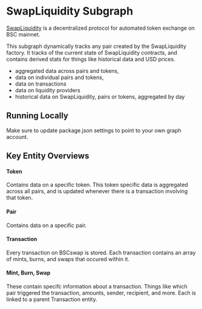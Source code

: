 # SwapLiquidity Subgraph

[SwapLiquidity](https://swapliquidity.org/) is a decentralized protocol for automated token exchange on BSC mainnet.

This subgraph dynamically tracks any pair created by the SwapLiquidity factory. It tracks of the current state of SwapLiquidity contracts, and contains derived stats for things like historical data and USD prices.

- aggregated data across pairs and tokens,
- data on individual pairs and tokens,
- data on transactions
- data on liquidity providers
- historical data on SwapLiquidity, pairs or tokens, aggregated by day

## Running Locally

Make sure to update package.json settings to point to your own graph account.


## Key Entity Overviews


#### Token

Contains data on a specific token. This token specific data is aggregated across all pairs, and is updated whenever there is a transaction involving that token.

#### Pair

Contains data on a specific pair.

#### Transaction

Every transaction on BSCswap is stored. Each transaction contains an array of mints, burns, and swaps that occured within it.

#### Mint, Burn, Swap

These contain specifc information about a transaction. Things like which pair triggered the transaction, amounts, sender, recipient, and more. Each is linked to a parent Transaction entity.


